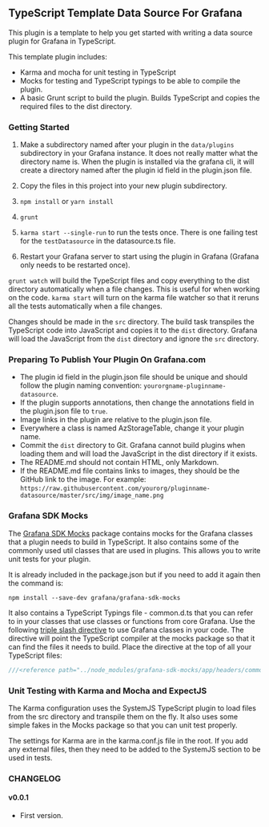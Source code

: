 ## TypeScript Template Data Source For Grafana

This plugin is a template to help you get started with writing a data source plugin for Grafana in TypeScript.

This template plugin includes:

- Karma and mocha for unit testing in TypeScript
- Mocks for testing and TypeScript typings to be able to compile the plugin.
- A basic Grunt script to build the plugin. Builds TypeScript and copies the required files to the dist directory.

### Getting Started

1. Make a subdirectory named after your plugin in the `data/plugins` subdirectory in your Grafana instance. It does not really matter what the directory name is. When the plugin is installed via the grafana cli, it will create a directory named after the plugin id field in the plugin.json file.

1. Copy the files in this project into your new plugin subdirectory.
2. `npm install` or `yarn install`
3. `grunt`
4. `karma start --single-run` to run the tests once. There is one failing test for the `testDatasource` in the datasource.ts file.
5. Restart your Grafana server to start using the plugin in Grafana (Grafana only needs to be restarted once).

`grunt watch` will build the TypeScript files and copy everything to the dist directory automatically when a file changes. This is useful for when working on the code. `karma start` will turn on the karma file watcher so that it reruns all the tests automatically when a file changes.

Changes should be made in the `src` directory. The build task transpiles the TypeScript code into JavaScript and copies it to the `dist` directory. Grafana will load the JavaScript from the `dist` directory and ignore the `src` directory.

### Preparing To Publish Your Plugin On Grafana.com

- The plugin id field in the plugin.json file should be unique and should follow the plugin naming convention: `yourorgname-pluginname-datasource`.
- If the plugin supports annotations, then change the annotations field in the plugin.json file to `true`.
- Image links in the plugin are relative to the plugin.json file.
- Everywhere a class is named AzStorageTable, change it your plugin name.
- Commit the `dist` directory to Git. Grafana cannot build plugins when loading them and will load the JavaScript in the dist directory if it exists.
- The README.md should not contain HTML, only Markdown.
- If the README.md file contains links to images, they should be the GitHub link to the image. For example: `https://raw.githubusercontent.com/yourorg/pluginname-datasource/master/src/img/image_name.png`

### Grafana SDK Mocks

The [Grafana SDK Mocks](https://github.com/grafana/grafana-sdk-mocks) package contains mocks for the Grafana classes that a plugin needs to build in TypeScript. It also contains some of the commonly used util classes that are used in plugins. This allows you to write unit tests for your plugin.

It is already included in the package.json but if you need to add it again then the command is:

`npm install --save-dev grafana/grafana-sdk-mocks`

It also contains a TypeScript Typings file - common.d.ts that you can refer to in your classes that use classes or functions from core Grafana. Use the following [triple slash directive](https://www.typescriptlang.org/docs/handbook/triple-slash-directives.html) to use Grafana classes in your code. The directive will point the TypeScript compiler at the mocks package so that it can find the files it needs to build. Place the directive at the top of all your TypeScript files:

```js
///<reference path="../node_modules/grafana-sdk-mocks/app/headers/common.d.ts" />
```

### Unit Testing with Karma and Mocha and ExpectJS

The Karma configuration uses the SystemJS TypeScript plugin to load files from the src directory and transpile them on the fly. It also uses some simple fakes in the Mocks package so that you can unit test properly.

The settings for Karma are in the karma.conf.js file in the root. If you add any external files, then they need to be added to the SystemJS section to be used in tests.

### CHANGELOG

#### v0.0.1

- First version.
